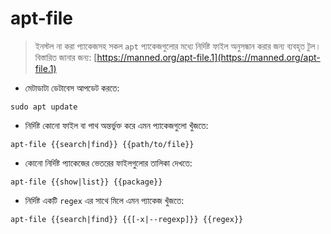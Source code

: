 # apt-file

> ইনস্টল না করা প্যাকেজসহ সকল `apt` প্যাকেজগুলোর মধ্যে নির্দিষ্ট ফাইল অনুসন্ধান করার জন্য ব্যবহৃত টুল।
> বিস্তারিত জানার জন্য: [https://manned.org/apt-file.1](https://manned.org/apt-file.1)

- মেটাডাটা ডেটাবেস আপডেট করতে:

`sudo apt update`

- নির্দিষ্ট কোনো ফাইল বা পাথ অন্তর্ভুক্ত করে এমন প্যাকেজগুলো খুঁজতে:

`apt-file {{search|find}} {{path/to/file}}`

- কোনো নির্দিষ্ট প্যাকেজের ভেতরের ফাইলগুলোর তালিকা দেখতে:

`apt-file {{show|list}} {{package}}`

- নির্দিষ্ট একটি `regex` এর সাথে মিলে এমন প্যাকেজ খুঁজতে:

`apt-file {{search|find}} {{[-x|--regexp]}} {{regex}}`
